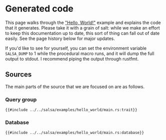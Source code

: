 # Generated code

This page walks through the ["Hello, World!"] example and explains the code that
it generates. Please take it with a grain of salt: while we make an effort to
keep this documentation up to date, this sort of thing can fall out of date
easily. See the page history below for major updates.

["Hello, World!"]: https://github.com/salsa-rs/salsa/blob/master/examples/hello_world/main.rs

If you'd like to see for yourself, you can set the environment variable
`SALSA_DUMP` to 1 while the procedural macro runs, and it will dump the full
output to stdout. I recommend piping the output through rustfmt.

## Sources

The main parts of the source that we are focused on are as follows.

### Query group

```rust,ignore
{{#include ../../salsa/examples/hello_world/main.rs:trait}}
```

### Database

```rust,ignore
{{#include ../../salsa/examples/hello_world/main.rs:database}}
```
